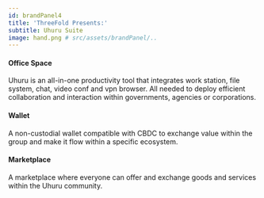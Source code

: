 ```yaml
---
id: brandPanel4
title: 'ThreeFold Presents:'
subtitle: Uhuru Suite
image: hand.png # src/assets/brandPanel/..
---
```

#### Office Space
Uhuru is an all-in-one productivity tool that integrates work
station, file system, chat, video conf and vpn browser. All
needed to deploy efficient collaboration and interaction within
governments, agencies or corporations.

#### Wallet
A non-custodial wallet compatible with CBDC to exchange value
within the group and make it flow within a specific ecosystem.

#### Marketplace
A marketplace where everyone can offer and exchange goods
and services within the Uhuru community.
